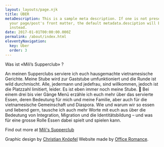 ```yaml
---
layout: layouts/page.njk
title: ÜBER
metaDescription: This is a sample meta description. If one is not present in
  your page/post's front matter, the default metadata.desciption will be used
  instead.
date: 2017-01-01T00:00:00.000Z
permalink: /about/index.html
eleventyNavigation:
  key: Über
  order: 3
---
```

Was ist «Mili’s Supperclub» ?

An meinen Supperclubs serviere ich euch hausgemachte vietnamesische Gerichte.
Meine Stube wird zur Gaststube umfunktioniert und die Runde ist wild durchmischt. Alle, jedermann und jedefrau, sind willkommen, jedoch ist die Platzzahl limitiert, leider. Es ist eben immer noch meine Stube. 🙂
Bei einem drei bis vier Gänge Menü erzähle ich euch mehr über das servierte Essen, deren Bedeutung für mich und meine Familie, aber auch für die vietnamesische Gemeinschaft und Diaspora. Wie und warum wir so essen und liebend gern, tausche ich auch mehr Worte mit euch aus über die Bedeutung von Integration, Migration und die Identitätsbildung – und was für eine grosse Rolle Essen dabei spielt und spielen kann.


Find out more at <a href="https://www.milissupperclub.ch">Mili's Supperclub</a>

Graphic design by <a href="https://www,christianknoepfel.ch">Christian Knöpfel</a>
Website made by <a href="https://www.romanceoffice.com">Office Romance</a>.

